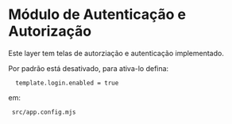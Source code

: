 # Módulo de Autenticação e Autorização

Este layer tem telas de autorziação e autenticação implementado. 

Por padrão está desativado, para ativa-lo defina:
```
  template.login.enabled = true
```
em:
```
 src/app.config.mjs
```
